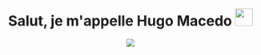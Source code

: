 <h1 align="center">Salut, je m'appelle Hugo Macedo <img src="https://media.giphy.com/media/hvRJCLFzcasrR4ia7z/giphy.gif" width="35"></h1>

<!-- Typing SVG by DenverCoder1 - https://github.com/DenverCoder1/readme-typing-svg -->
<p align="center">
  <a href="https://github.com/DenverCoder1/readme-typing-svg"><img src="https://readme-typing-svg.herokuapp.com/?lines=étudiant%20à%20l'IUT%20de%20Troyes;Développeur%20web%20junior&width=440&height=45&color=F70000&vCenter=true&size=22"></a>
</p>

